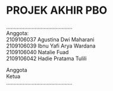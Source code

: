 # PROJEK AKHIR PBO

............................................  
Anggota:  
<a> 2109106037  Agustina Dwi Maharani  
<a> 2109106039  Ibnu Yafi Arya Wardana  
<k> 2109106040  Natalie Fuad  
<a> 2109106042  Hadie Pratama Tulili  
  
  <a> Anggota  
  <k> Ketua  
............................................  
    
